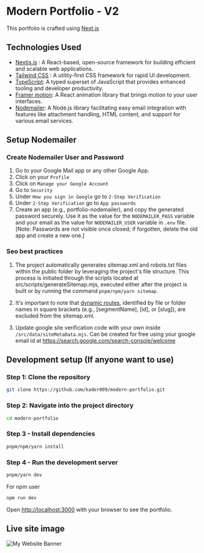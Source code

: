 # Modern Portfolio - V2

This portfolio is crafted using [Next.js](https://nextjs.org/)

## Technologies Used

- [Nextjs.js](https://nextjs.org/) : A React-based, open-source framework for building efficient and scalable web applications.
- [Tailwind CSS](https://tailwindcss.com) : A utility-first CSS framework for rapid UI development.
- [TypeScript](https://www.typescriptlang.org): A typed superset of JavaScript that provides enhanced tooling and developer productivity.
- [Framer motion](https://www.framer.com/motion/): A React animation library that brings motion to your user interfaces.
- [Nodemailer](https://nodemailer.com/): A Node.js library facilitating easy email integration with features like attachment handling, HTML content, and support for various email services.

## Setup Nodemailer

### Create Nodemailer User and Password

1. Go to your Google Mail app or any other Google App.
2. Click on your `Profile`
3. Click on `Manage your Google Account`
4. Go to `Security`
5. Under `How you sign in Google` go to `2-Step Verification`
6. Under `2-Step Verification` go to `App passwords`
7. Create an app (e.g., portfolio-nodemailer), and copy the generated password securely. Use it as the value for the `NODEMAILER_PASS` variable and your email as the value for `NODEMAILER_USER` variable in `.env` file. [Note: Passwords are not visible once closed; if forgotten, delete the old app and create a new one.]

### Seo best practices

1. The project automatically generates sitemap.xml and robots.txt files within the public folder by leveraging the project's file structure. This process is initiated through the scripts located at src/scripts/generateSitemap.mjs, executed either after the project is built or by running the command `pnpm/npm/yarn sitemap`.

2. It's important to note that [dynamic routes](https://nextjs.org/docs/pages/building-your-application/routing/dynamic-routes), identified by file or folder names in square brackets (e.g., [segmentName], [id], or [slug]), are excluded from the sitemap.xml.

3. Update google site verification code with your own inside `/src/data/siteMetaData.mjs`. Can be created for free using your google email id at <https://search.google.com/search-console/welcome>

## Development setup (If anyone want to use)

### Step 1: Clone the repository
```bash 
git clone https://github.com/kader009/modern-portfolio.git
```

### Step 2: Navigate into the project directory
```bash 
cd modern-portfolio
```

### Step 3 - Install dependencies

```bash
pnpm/npm/yarn install
```

### Step 4 - Run the development server

```bash
pnpm/yarn dev
```

For npm user
```bash
npm run dev
```

Open [http://localhost:3000](http://localhost:3000) with your browser to see the portfolio.

## Live site image
![My Website Banner](https://i.ibb.co/FLzDtgqz/portfolio.webp)
